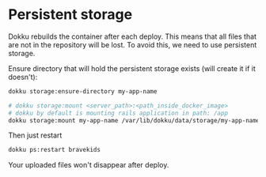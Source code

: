 # Persistent storage

Dokku rebuilds the container after each deploy. This means that all files that are not in the repository will be lost. To avoid this, we need to use persistent storage.

Ensure directory that will hold the persistent storage exists (will create it if it doesn't):

```bash
dokku storage:ensure-directory my-app-name
```

```bash
# dokku storage:mount <server_path>:<path_inside_docker_image>
# dokku by default is mounting rails application in path: /app
dokku storage:mount my-app-name /var/lib/dokku/data/storage/my-app-name-storage:/app/storage
```

Then just restart

```bash
dokku ps:restart bravekids
```

Your uploaded files won't disappear after deploy.
